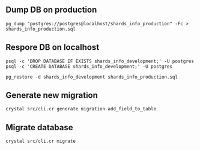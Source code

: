 ## Dump DB on production

```
pg_dump "postgres://postgres@localhost/shards_info_production" -Fc > shards_info_production.sql
```

## Respore DB on localhost

```
psql -c 'DROP DATABASE IF EXISTS shards_info_development;' -U postgres
psql -c 'CREATE DATABASE shards_info_development;' -U postgres

pg_restore -d shards_info_development shards_info_production.sql
```

## Generate new migration

```
crystal src/cli.cr generate migration add_field_to_table
```

## Migrate database

```
crystal src/cli.cr migrate
```
